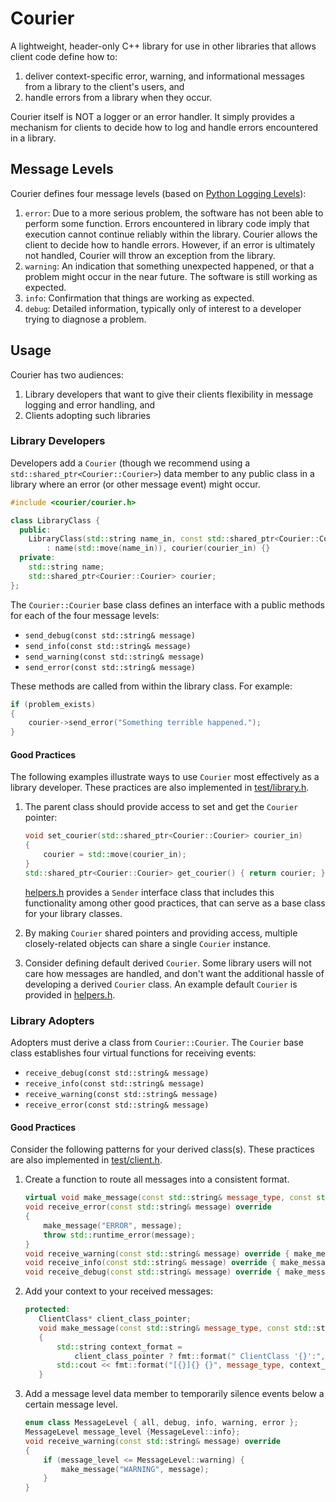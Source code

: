 # Courier

A lightweight, header-only C++ library for use in other libraries that allows client code define how to:

1. deliver context-specific error, warning, and informational messages from a library to the client's users, and
2. handle errors from a library when they occur.

Courier itself is NOT a logger or an error handler. It simply provides a mechanism for clients to decide how to log and
handle errors encountered in a library.

## Message Levels

Courier defines four message levels (based
on [Python Logging Levels](https://docs.python.org/3/library/logging.html#logging-levels)):

1. `error`: Due to a more serious problem, the software has not been able to perform some
   function. Errors encountered in library code imply that execution cannot continue reliably within the library.
   Courier allows the client to decide how to handle errors. However, if an error is ultimately not handled,
   Courier will throw an exception from the library.
2. `warning`: An indication that something unexpected happened, or that a problem might occur
   in the near future. The software is still working as expected.
3. `info`: Confirmation that things are working as expected.
4. `debug`: Detailed information, typically only of interest to a developer trying to
   diagnose a problem.

## Usage

Courier has two audiences:

1. Library developers that want to give their clients flexibility in message logging and error handling, and
2. Clients adopting such libraries

### Library Developers

Developers add a `Courier` (though we recommend using a `std::shared_ptr<Courier::Courier>`) data member to any
public class in a library where an error (or other message event) might occur.

```c++
#include <courier/courier.h>

class LibraryClass {
  public:
    LibraryClass(std::string name_in, const std::shared_ptr<Courier::Courier>& courier_in)
        : name(std::move(name_in)), courier(courier_in) {}
  private:
    std::string name;
    std::shared_ptr<Courier::Courier> courier;
};
```

The `Courier::Courier` base class defines an interface with a public methods for each of the four message levels:

- `send_debug(const std::string& message)`
- `send_info(const std::string& message)`
- `send_warning(const std::string& message)`
- `send_error(const std::string& message)`

These methods are called from within the library class. For example:

```c++
if (problem_exists)
{
    courier->send_error("Something terrible happened.");
}
```

#### Good Practices

The following examples illustrate ways to use `Courier` most effectively as a library developer. These practices are
also implemented in [test/library.h](test/library.h).

1. The parent class should provide access to set and get the `Courier` pointer:

    ```c++
    void set_courier(std::shared_ptr<Courier::Courier> courier_in) 
    {
        courier = std::move(courier_in);
    }
    std::shared_ptr<Courier::Courier> get_courier() { return courier; }
   ```

   [helpers.h](include/courier/helpers.h) provides a `Sender` interface class that includes this functionality among
   other good practices, that can serve as a base class for your library classes.

2. By making `Courier` shared pointers and providing access, multiple closely-related objects can share a
   single `Courier` instance.

3. Consider defining default derived `Courier`. Some library users will not care how messages are handled, and don't
   want the additional hassle of developing a derived `Courier` class. An example default `Courier` is provided
   in [helpers.h](include/courier/helpers.h).

### Library Adopters

Adopters must derive a class from `Courier::Courier`. The `Courier` base class establishes four virtual functions for
receiving events:

- `receive_debug(const std::string& message)`
- `receive_info(const std::string& message)`
- `receive_warning(const std::string& message)`
- `receive_error(const std::string& message)`

#### Good Practices

Consider the following patterns for your derived class(s). These practices are also implemented
in [test/client.h](test/client.h).

1. Create a function to route all messages into a consistent format.

    ```c++
    virtual void make_message(const std::string& message_type, const std::string& message) = 0;
    void receive_error(const std::string& message) override
    {
        make_message("ERROR", message);
        throw std::runtime_error(message);
    }
    void receive_warning(const std::string& message) override { make_message("WARNING", message); }
    void receive_info(const std::string& message) override { make_message("INFO", message); }
    void receive_debug(const std::string& message) override { make_message("DEBUG", message); }
    ```

2. Add your context to your received messages:

    ```c++
    protected:
       ClientClass* client_class_pointer;
       void make_message(const std::string& message_type, const std::string& message) override
       {
           std::string context_format =
               client_class_pointer ? fmt::format(" ClientClass '{}':", client_class_pointer->name) : "";
           std::cout << fmt::format("[{}]{} {}", message_type, context_format, message) << std::endl;
       }
   ```

3. Add a message level data member to temporarily silence events below a certain message level.

    ```c++
    enum class MessageLevel { all, debug, info, warning, error };
    MessageLevel message_level {MessageLevel::info};
    void receive_warning(const std::string& message) override
    {
        if (message_level <= MessageLevel::warning) {
            make_message("WARNING", message);
        }
    }
    ```